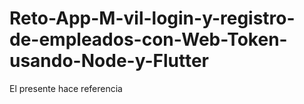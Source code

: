 # Reto-App-M-vil-login-y-registro-de-empleados-con-Web-Token-usando-Node-y-Flutter
El presente  hace referencia 
